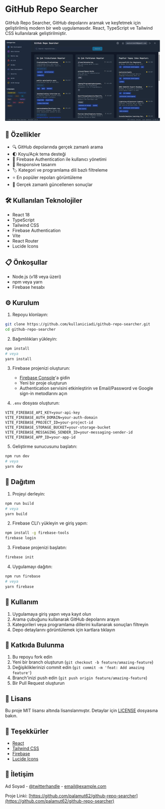 # GitHub Repo Searcher

GitHub Repo Searcher, GitHub depolarını aramak ve keşfetmek için geliştirilmiş modern bir web uygulamasıdır. React, TypeScript ve Tailwind CSS kullanılarak geliştirilmiştir.

![GitHub Repo Searcher Arayüzü](./app-screenshot.png)

## 🚀 Özellikler

- 🔍 GitHub depolarında gerçek zamanlı arama
- 🌓 Koyu/Açık tema desteği
- 🔐 Firebase Authentication ile kullanıcı yönetimi
- 📱 Responsive tasarım
- 🏷️ Kategori ve programlama dili bazlı filtreleme
- ⭐ En popüler repoları görüntüleme
- 🔄 Gerçek zamanlı güncellenen sonuçlar

## 🛠️ Kullanılan Teknolojiler

- React 18
- TypeScript
- Tailwind CSS
- Firebase Authentication
- Vite
- React Router
- Lucide Icons

## 📋 Önkoşullar

- Node.js (v18 veya üzeri)
- npm veya yarn
- Firebase hesabı

## ⚙️ Kurulum

1. Repoyu klonlayın:
```bash
git clone https://github.com/kullaniciadi/github-repo-searcher.git
cd github-repo-searcher
```

2. Bağımlılıkları yükleyin:
```bash
npm install
# veya
yarn install
```

3. Firebase projenizi oluşturun:
   - [Firebase Console](https://console.firebase.google.com)'a gidin
   - Yeni bir proje oluşturun
   - Authentication servisini etkinleştirin ve Email/Password ve Google sign-in metodlarını açın

4. `.env` dosyası oluşturun:
```env
VITE_FIREBASE_API_KEY=your-api-key
VITE_FIREBASE_AUTH_DOMAIN=your-auth-domain
VITE_FIREBASE_PROJECT_ID=your-project-id
VITE_FIREBASE_STORAGE_BUCKET=your-storage-bucket
VITE_FIREBASE_MESSAGING_SENDER_ID=your-messaging-sender-id
VITE_FIREBASE_APP_ID=your-app-id
```

5. Geliştirme sunucusunu başlatın:
```bash
npm run dev
# veya
yarn dev
```

## 🚀 Dağıtım

1. Projeyi derleyin:
```bash
npm run build
# veya
yarn build
```

2. Firebase CLI'ı yükleyin ve giriş yapın:
```bash
npm install -g firebase-tools
firebase login
```

3. Firebase projenizi başlatın:
```bash
firebase init
```

4. Uygulamayı dağıtın:
```bash
npm run firebase
# veya
yarn firebase
```

## 📝 Kullanım

1. Uygulamaya giriş yapın veya kayıt olun
2. Arama çubuğunu kullanarak GitHub depolarını arayın
3. Kategorileri veya programlama dillerini kullanarak sonuçları filtreyin
4. Depo detaylarını görüntülemek için kartlara tıklayın

## 🤝 Katkıda Bulunma

1. Bu repoyu fork edin
2. Yeni bir branch oluşturun (`git checkout -b feature/amazing-feature`)
3. Değişikliklerinizi commit edin (`git commit -m 'feat: Add amazing feature'`)
4. Branch'inizi push edin (`git push origin feature/amazing-feature`)
5. Bir Pull Request oluşturun

## 📄 Lisans

Bu proje MIT lisansı altında lisanslanmıştır. Detaylar için [LICENSE](LICENSE) dosyasına bakın.

## 👏 Teşekkürler

- [React](https://reactjs.org/)
- [Tailwind CSS](https://tailwindcss.com/)
- [Firebase](https://firebase.google.com/)
- [Lucide Icons](https://lucide.dev/)

## 📧 İletişim

Ad Soyad - [@twitterhandle](https://twitter.com/twitterhandle) - email@example.com

Proje Linki: [https://github.com/palamut62/github-repo-searcher](https://github.com/palamut62/github-repo-searcher)

